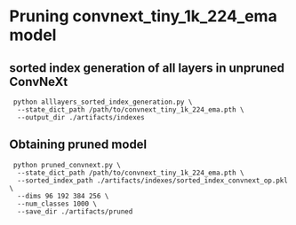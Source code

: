 # Pruning convnext_tiny_1k_224_ema model

## sorted index generation of all layers in unpruned ConvNeXt
```
 python alllayers_sorted_index_generation.py \
  --state_dict_path /path/to/convnext_tiny_1k_224_ema.pth \
  --output_dir ./artifacts/indexes
```

## Obtaining pruned model
```
 python pruned_convnext.py \
  --state_dict_path /path/to/convnext_tiny_1k_224_ema.pth \
  --sorted_index_path ./artifacts/indexes/sorted_index_convnext_op.pkl \
  --dims 96 192 384 256 \
  --num_classes 1000 \
  --save_dir ./artifacts/pruned
```

